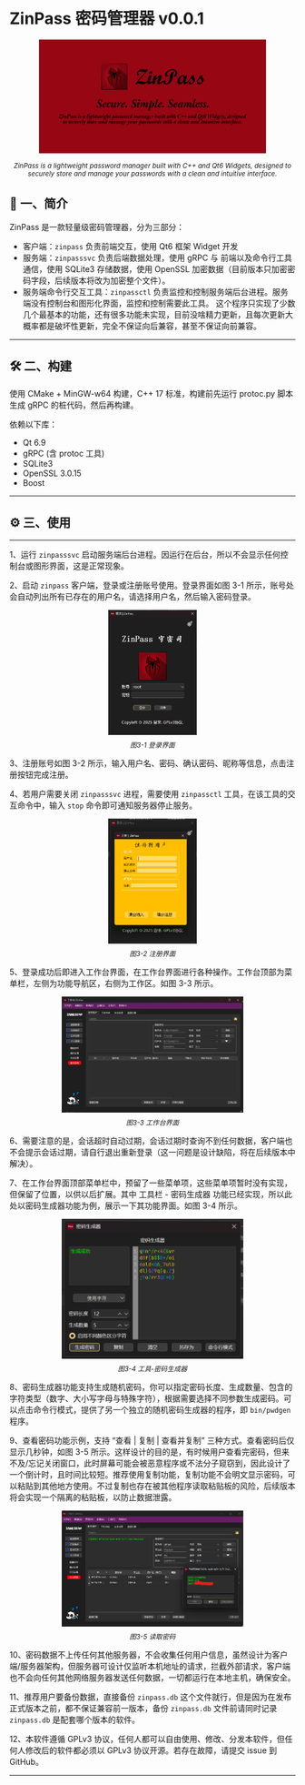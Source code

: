 # ZinPass 密码管理器 v0.0.1

<div style="text-align: center;">
    <img src="./docs/images/social_preview.png" alt="logo && slogan" height="200" />
    <p style="font-style: italic; font-size: smaller;">ZinPass is a lightweight password manager built with C++ and Qt6 Widgets, designed to securely store and manage your passwords with a clean and intuitive interface.</p>
</div>

## 📇 一、简介
ZinPass 是一款轻量级密码管理器，分为三部分：
- 客户端：`zinpass` 负责前端交互，使用 Qt6 框架 Widget 开发
- 服务端：`zinpasssvc` 负责后端数据处理，使用 gRPC 与 前端以及命令行工具通信，使用 SQLite3 存储数据，使用 OpenSSL 加密数据（目前版本只加密密码字段，后续版本将改为加密整个文件）。
- 服务端命令行交互工具：`zinpassctl` 负责监控和控制服务端后台进程。服务端没有控制台和图形化界面，监控和控制需要此工具。
这个程序只实现了少数几个最基本的功能，还有很多功能未实现，目前没啥精力更新，且每次更新大概率都是破坏性更新，完全不保证向后兼容，甚至不保证向前兼容。

***

## 🛠️ 二、构建
使用 CMake + MinGW-w64 构建，C++ 17 标准，构建前先运行 protoc.py 脚本生成 gRPC 的桩代码，然后再构建。

依赖以下库：
- Qt 6.9
- gRPC (含 protoc 工具)
- SQLite3
- OpenSSL 3.0.15
- Boost

***

## ⚙️ 三、使用

***

1、运行 `zinpasssvc` 启动服务端后台进程。因运行在后台，所以不会显示任何控制台或图形界面，这是正常现象。

2、启动 `zinpass` 客户端，登录或注册账号使用。登录界面如图 3-1 所示，账号处会自动列出所有已存在的用户名，请选择用户名，然后输入密码登录。

<div style="flex: 1; text-align: center;">
    <img src="./docs/images/running_01_login.png" alt="login" style="max-width: 180px; height: 220px;" />
    <figcaption style="font-style: italic; font-size: smaller; margin-top: 5px;">图3-1 登录界面</figcaption>
</div>

3、注册账号如图 3-2 所示，输入用户名、密码、确认密码、昵称等信息，点击注册按钮完成注册。

4、若用户需要关闭 `zinpasssvc` 进程，需要使用 `zinpassctl` 工具，在该工具的交互命令中，输入 `stop` 命令即可通知服务器停止服务。

<div style="flex: 1; text-align: center;">
    <img src="./docs/images/running_02_signup.png" alt="signup" style="max-width: 180px; height: 220px;" />
    <figcaption style="font-style: italic; font-size: smaller; margin-top: 5px;">图3-2 注册界面</figcaption>
</div>

5、登录成功后即进入工作台界面，在工作台界面进行各种操作。工作台顶部为菜单栏，左侧为功能导航区，右侧为工作区。如图 3-3 所示。

<figure style="text-align: center;">
  <img src="./docs/images/running_03_main_workbench.png" alt="workbench" width="320" />
  <figcaption style="font-style: italic; font-size: smaller; margin-top: 5px;">图3-3 工作台界面</figcaption>
</figure>

6、需要注意的是，会话超时自动过期，会话过期时查询不到任何数据，客户端也不会提示会话过期，请自行退出重新登录（这一问题是设计缺陷，将在后续版本中解决）。

7、在工作台界面顶部菜单栏中，预留了一些菜单项，这些菜单项暂时没有实现，但保留了位置，以供以后扩展。其中 工具栏 - 密码生成器 功能已经实现，所以此处以密码生成器功能为例，展示一下其功能界面。如图 3-4 所示。

<figure style="text-align: center;">
  <img src="./docs/images/running_04_password_generator.png" alt="password generator" width="320" />
  <figcaption style="font-style: italic; font-size: smaller; margin-top: 5px;">图3-4 工具-密码生成器</figcaption>
</figure>

8、密码生成器功能支持生成随机密码，你可以指定密码长度、生成数量、包含的字符类型（数字、大小写字母与特殊字符），根据需要选择不同参数生成密码。可以点击命令行模式，提供了另一个独立的随机密码生成器的程序，即 `bin/pwdgen` 程序。

9、查看密码功能示例，支持 “查看 | 复制 | 查看并复制” 三种方式。查看密码后仅显示几秒钟，如图 3-5 所示。这样设计的目的是，有时候用户查看完密码，但来不及/忘记关闭窗口，此时屏幕可能会被恶意程序或不法分子窥窃到，因此设计了一个倒计时，且时间比较短。推荐使用复制功能，复制功能不会明文显示密码，可以粘贴到其他地方使用。不过复制也存在被其他程序读取粘贴板的风险，后续版本将会实现一个隔离的粘贴板，以防止数据泄露。

<figure style="text-align: center;">
  <img src="./docs/images/running_05_fetch_passwd.png" alt="fetch password" width="320" />
  <figcaption style="font-style: italic; font-size: smaller; margin-top: 5px;">图3-5 读取密码</figcaption>
</figure>

10、密码数据不上传任何其他服务器，不会收集任何用户信息，虽然设计为客户端/服务器架构，但服务器可设计仅监听本机地址的请求，拦截外部请求，客户端也不会向任何其他网络服务器发送任何数据，一切都运行在本地主机，确保安全。

11、推荐用户要备份数据，直接备份 `zinpass.db` 这个文件就行，但是因为在发布正式版本之前，都不保证兼容前一版本，备份 `zinpass.db` 文件前请同时记录 `zinpass.db` 是配套哪个版本的软件。

12、本软件遵循 GPLv3 协议，任何人都可以自由使用、修改、分发本软件，但任何人修改后的软件都必须以 GPLv3 协议开源。若存在故障，请提交 issue 到 GitHub。

***




